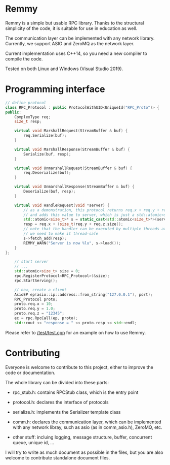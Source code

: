 Remmy
=======

Remmy is a simple but usable RPC library. Thanks to the structural simplicity of the code, it is suitable for use in education as well.

The communication layer can be implemented with any network library. Currently, we support ASIO and ZeroMQ as the network layer.

Current implementation uses C++14, so you need a new compiler to compile the code.

Tested on both Linux and Windows (Visual Studio 2019).

Programming interface
=======

```c++
// define protocol
class RPC_Protocol : public ProtocolWithUID<UniqueId("RPC_Proto")> {
public:
    ComplexType req;
    size_t resp;

    virtual void MarshallRequest(StreamBuffer & buf) {
        req.Serialize(buf);
    }

    virtual void MarshallResponse(StreamBuffer & buf) {
        Serialize(buf, resp);
    }

    virtual void UnmarshallRequest(StreamBuffer & buf) {
        req.Deserialize(buf);
    }

    virtual void UnmarshallResponse(StreamBuffer & buf) {
        Deserialize(buf, resp);
    }

    virtual void HandleRequest(void *server) {
        // as a demonstration, this protocol returns req.x + req.y + req.z.size(),
        // and adds this value to server, which is just a std::atomic<size_t>
        std::atomic<size_t>* s = static_cast<std::atomic<size_t>*>(server);
        resp = req.x + (size_t)req.y + req.z.size();
        // note that the handler can be executed by multiple threads at the same time,
        // we need to make it thread-safe
        s->fetch_add(resp);
        REMMY_WARN("Server is now %lu", s->load());
    }
};

    // start server
    // ...
    std::atomic<size_t> size = 0;
    rpc.RegisterProtocol<RPC_Protocol>(&size);
    rpc.StartServing();

    // now, create a client
    AsioEP ep(asio::ip::address::from_string("127.0.0.1"), port);
    RPC_Protocol proto;
    proto.req.x = 10;
    proto.req.y = 1.0;
    proto.req.z = "12345";
    ec = rpc.RpcCall(ep, proto);
    std::cout << "response = " << proto.resp << std::endl;
```

Please refer to [/test/test.cpp](/test/test.cpp) for an example on how to use Remmy.

Contributing
=======
Everyone is welcome to contribute to this project, either to improve the code or documentation.

The whole library can be divided into these parts:

* rpc_stub.h: contains RPCStub class, which is the entry point

* protocol.h: declares the interface of protocols

* serialize.h: implements the Serializer template class

* comm.h: declares the communication layer, which can be implemented with any network libray, such as asio (as in comm_asio.h), ZeroMQ, etc.

* other stuff: incluing logging, message structure, buffer, concurrent queue, unique id, ...

I will try to write as much document as possible in the files, but you are also welcome to contribute standalone document files.
